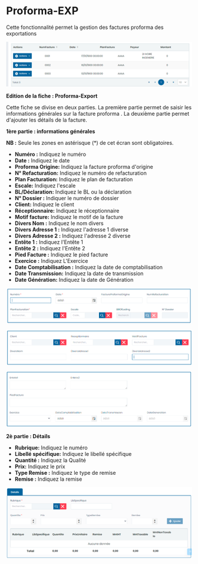 # Proforma-EXP

Cette fonctionnalité permet la gestion des factures proforma des exportations

![](../../../.gitbook/assets/listeImportAvoir.PNG)

**Edition de la fiche : Proforma-Export**

Cette fiche se divise en deux parties. La première partie permet de saisir les informations générales sur la facture proforma . La deuxième partie permet d'ajouter les détails de la facture.

**1ère partie :  informations générales**

**NB :** Seule les zones en astérisque (\*) de cet écran sont obligatoires.

* **Numéro :**  Indiquez le numéro
* **Date :** Indiquez le date
* **Proforma Origine:** Indiquez la facture proforma d'origine
* **N° Refacturation:** Indiquez le numéro de refacturation
* **Plan Facturation:** Indiquez le plan de facturation
* **Escale:** Indiquez l'escale
* **BL/Déclaration:** Indiquez le BL ou la déclaration
* **N° Dossier :** Indiquer le numéro de dossier
* **Client:** Indiquez le client
* **Réceptionnaire:**  Indiquez le réceptionnaire
* **Motif facture:** Indiquez le motif de la facture
* **Divers Nom :** Indiquez le nom divers
* **Divers Adresse 1 :** Indiquez l'adresse 1 diverse
* **Divers Adresse 2 :** Indiquez l'adresse 2 diverse
* **Entête 1 :** Indiquez l'Entête 1
* **Entête 2 :** Indiquez l'Entête 2
* **Pied Facture :** Indiquez le pied facture
* **Exercice :** Indiquez L'Exercice&#x20;
* **Date Comptabilisation  :** Indiquez la date de comptabilisation&#x20;
* **Date Transmission:** Indiquez la date de transmission
* **Date Génération:** Indiquez la date de Génération

![](../../../.gitbook/assets/facture1.PNG)

![](../../../.gitbook/assets/facture2.PNG)

![](../../../.gitbook/assets/facture3.PNG)

**2è partie :  Détails**

* **Rubrique:**  Indiquez le numéro
* **Libellé spécifique:** Indiquez le libellé spécifique
* **Quantité :** Indiquez la Qualité
* **Prix:** Indiquez le prix
* **Type Remise :** Indiquez le type de remise
* **Remise :** Indiquez la remise

![](../../../.gitbook/assets/facture4.PNG)
